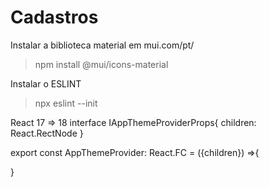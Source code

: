 # Cadastros
Instalar a biblioteca material em mui.com/pt/
>npm install @mui/icons-material

Instalar o ESLINT
>npx eslint --init 

React 17 => 18
interface IAppThemeProviderProps{
    children: React.RectNode
}

export const AppThemeProvider: React.FC<IAppThemeProviderProps> = ({children}) =>{

}